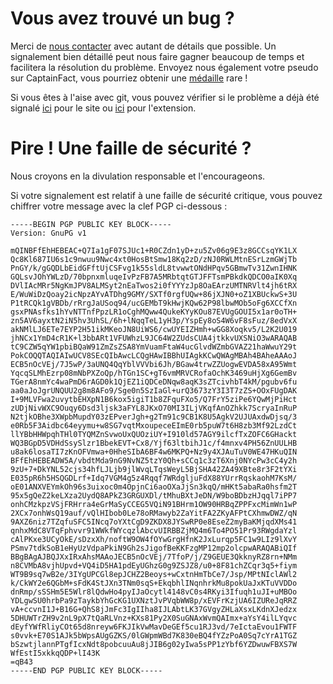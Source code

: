 # Vous avez trouvé un bug ?


Merci de [nous contacter](mailto:bug-report@captainfact.io) avec autant de
détails que possible. Un signalement bien détaillé peut nous faire gagner
beaucoup de temps et facilitera la résolution du problème.
Envoyez nous également votre pseudo sur CaptainFact, vous pourriez obtenir une
[médaille](/help/achievements) rare !

Si vous êtes à l'aise avec git, vous pouvez vérifier si le problème a déjà
été signalé [ici](https://github.com/CaptainFact/captain-fact-frontend/issues)
pour le site ou [ici](https://github.com/CaptainFact/captain-fact-extension/issues)
pour l'extension.

# Pire ! Une faille de sécurité ?

Nous croyons en la divulation responsable et l'encourageons.

Si votre signalement est relatif à une faille de sécurité critique, vous pouvez
chiffrer votre message avec la clef PGP ci-dessous :

```
-----BEGIN PGP PUBLIC KEY BLOCK-----
Version: GnuPG v1

mQINBFfEhHEBEAC+Q7Ia1gF07SJUc1+R0CZdn1yD+zu5Zv06g9E3z8GCCsqYK1LX
Qc8Kl687IU6s1c9nwuu9Nwc4xt0HosBtSmw18Kq2zD/zNJ0RWLMtnESrLzmGWjTb
PnGY/k/gGQDLbEidGFftUjCSFvg1k55sldL8tvwwtONdHPqv5GBmwTv31ZwnIHNK
GQLsvJOhYWLzD/70bpnxmluqeIvPzFB7A5MRbtqtGTJFFTsmPBkdkQDCO0aIK0Xq
DVlIAcMRr5NgKmJPV8ALMSyt2nEaTwos2i0fYYYzJp8OaEArzUMTNRVlt4jh6tRX
E/WuWiDzQoay2icNpzAYvATDhg9GMY/SXTf0rgfUQw+86jXJN0+oZ1XBUckwS+3U
P1tRCQk1gVBDb/rRrgJaUSoq94/ucGEMbT9kHwjKQw62P98lbwMOb5oFg6XCCfXn
gsxPNAsfks1hYvNTTnfPpzLR1oCghMQww4QukeKYyKOu87EVUgGOUI5x1ar0oTH+
zn5AV6ayxtN2iN5hv3UhSL/6h+lNqqTeL1yH3p/YspEy8oS4W6vF8sFuz/8edVxX
akNMlLJ6ETe7EYP2H51ikMKeoJN8UiWS6/cwUYEIZHmh+wGG8Xoqkv5/L2K2U019
jhNCx1YmD4cR1K+l3bbARt1VFUWhzL9JC64W2ZUdsCUA4jtkkvUXSNiO3wARAQAB
tC9CZW5qYW1pbiBQaW91ZmZsZSA8YmVuamFtaW4ucGlvdWZmbGVAZ21haWwuY29t
PokCOQQTAQIAIwUCV8SEcQIbAwcLCQgHAwIBBhUIAgkKCwQWAgMBAh4BAheAAAoJ
ECB5nOcVEj/7J5wP/3aUNQ4QqYblVVVbi6Jh/BGaw4trwZZUogwEVDA58xA95Wmt
YqcqSLMhEzrp08mNbPXZoQp/hTGn1SC+gT6vmMRVCRofaOchK3469uHjXg6GemBv
TGerA8nmYc4waPmD6rAGD0k1QjEZ1iQDCeDNqw8aqK3sZTcivhbT4kM/pgubv6fu
aa0aJoJgrUNQUU2g8m8AFo9/Sge0n5SzIaGl+urQ3673zY3I3T7zZS+OOxFUgDAK
I+9MLVFwa2uvytbEHXpN1B6kox5igiT1b8ZFquFXo5/Q7FrY5ziPe6YQwMjPiHct
zUDjNivWXC9Ouqy6Dsd3ljsk3aFYL8JKxO70MI3ILjVKqfAnOZhkk7ScryaInRuP
N2tjkOBhe3XWpbMupdY03zEPverJgh+g2Tm91c9CB1K8U5AgkV2UJUAxdwDjsq/3
e0Rb5F3Aidbc64eyymu+w8SG7vqtMxoupeceEImE0rb5puW7t6H8zb3Mf92LzdCt
llYBbHHWpqhTHl0TYQMZnSvwoUxQUOziUY+I910ld57AGY9ilcfTxZOFC6GHackt
WQ3BGpD5VDHdSsySlzr1BbekEVT+Cx8/Yjf63ltbihJ1c/f4mnxv4PH56ZnUULHB
u8ak6losaTI7zKnOFVmwa+0HheSIbA6BF4w6MKPQ+Nz9y4XJAuTuV0WE47HKuQIN
BFfEhHEBEADW5A/vbdtMda9nG9NvNZ5tzY0Qh+sCCq1c3zT6Xnj0NYcPw3cC4y2h
9zU+7+DkYNL52cjs34hfLJLjb9jlWvqLTqsWeyL5BjSHA42ZA49XBte8r3F2tYXi
E035pR6h5HSQGDLrf+Idq7VGM4g5z4Rqqf7WRdgljuFdX88YUrrRqskaohM7KsM/
oE01ANXVEYmkOh96s3uixoc0m4OpjnCi6aoOXaJjSn3kqQ/mHKt5abaRa0hsfm2T
95x5gQeZ2keLXza2UydQ8APkZ3GRGUXDl/tMhuBXtJeDN/W9boBDbzHJqql7iPP7
onhCMzkpzVSjFRHrra4eGrMaSyCCEG5VQiN91BHrm1OW90HRBqZPPFxcMimWn1wP
2XCx7onhWsQ19auf/vQlHIbob0Le78oRMawyb2ZaYitFA2ZKyAFPtCXhmwDWZ/qN
9AXZ6niz7TZqfuSFC5INcq7oYXtCgD9ZKDX8JYSwRP0e8EseZ2myBaKMjqdXMs41
qnhxMdC8VTqFphvvr91WWkfWYcqzlAbcvUIRBBZjMQ4m6To4PO51Pr93RWgdaYzl
cAlPKxe3UCyOkE/sDzxXh/noftW9OW4fOYwGrgHfnK2JxLurqp5FC1w9LIz9lXvY
PSmv7tdkSoB1eHyUzVdpaPkiN9Gh2sJigofBeKKFzgMP12mp2olcpwARAQABiQIf
BBgBAgAJBQJXxIRxAhsMAAoJECB5nOcVEj/7TfoP/j/Z9GEUE3QkknyRZ8rn+NMm
n8CVMbA8vjhUpvd+VQ4iD5HA1pdEyUGhzG0g9ZSJZ8/u0+8F81chZCqr3q5+fiym
WT9B9sq7wB2e/3IYgUPCGl8epJCHZ2Beoys+wCxtnHmTbCe7/Jsp/MPtNIclAWl2
k/CkWY2e6QGbM+sFdK4StJXn3TNm0sqS+EkqbhlINqnhrkMu8pokUaJxKTuVVDDo
dnRmp/sSSHm5E5Wlr8lQdwHo4pyIJaOcytl4148vC0s4RKyi3Ifuqh1uJI+uMBOo
YDLgwSU0hrbPa9zTaykbYhGcKG1UXNztJvPVqbWW8p/xEVFrKzjUA6IZUReJqRRZ
vA+ccvnI1J+B16G+QhS8jJmFc3IgIIha8IJLAbtLK37GVgyZHLaXsxLKdnXJedzx
5DHUWTrZH9v2nL9pX7tQaRLVnz+KXs81Py2X0SuGNAxWvmQAImx+aYsY4ilLYqvc
dEyfYWfRliyCOt65d8nreyw6FKJIkVwMavDeGEf5cu1RJ3vd/7eIctaEvou1FWTF
s0vvk+E70S1AJk5bWpsAUgGZKS/0lGWpmWBd7K830eBQ4fYZzPoA0Sq7cYrA1TGZ
bSzwtjlannPTgfIcxNdt8pobcuuAu8jJIB6g02yIwa5sPP1zYbf6YZDwuwFBXS7W
WfEstI5xkkqQDP+lI43K
=qB43
-----END PGP PUBLIC KEY BLOCK-----
```
